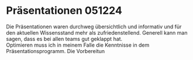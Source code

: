 # Präsentationen 051224

Die Präsentationen waren durchweg übersichtlich und informativ und für den aktuellen Wissensstand mehr als zufriedenstellend. Generell kann man sagen, dass es bei allen teams gut geklappt hat.   
Optimieren muss ich in meinem Falle die Kenntnisse in dem Präsentationsprogramm.
Die Vorbereitun